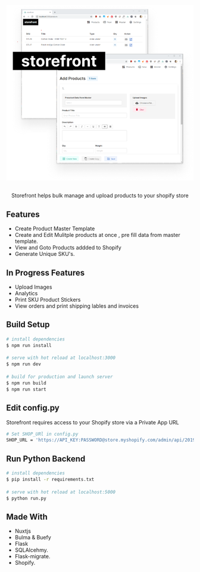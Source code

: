 
<p align="center">
<img align="center" src="./assets/header-0.png">
   <br><br>
<p align="center"> Storefront helps bulk manage and upload products to your shopify store </p>
</p>


## Features 

 * Create Product Master Template 
 * Create and Edit Mulitple products at once , pre fill data from master template.  
 * View and Goto Products addded to Shopify
 * Generate Unique SKU's.

## In Progress Features

 * Upload Images  
 * Analytics  
 * Print SKU Product Stickers
 * View orders and print shipping lables and invoices


## Build Setup

``` bash
# install dependencies
$ npm run install

# serve with hot reload at localhost:3000
$ npm run dev

# build for production and launch server
$ npm run build
$ npm run start

```

## Edit config.py 

Storefront requires access to your Shopify store via a Private App URL

``` bash
# Set SHOP_URl in config.py 
SHOP_URL = 'https://API_KEY:PASSWORD@store.myshopify.com/admin/api/2019-10/'

```

## Run Python Backend

``` bash
# install dependencies
$ pip install -r requirements.txt

# serve with hot reload at localhost:5000
$ python run.py


```


## Made With
 * Nuxtjs
 * Bulma & Buefy  
 * Flask
 * SQLAlcehmy.
 * Flask-migrate.
 * Shopify.
